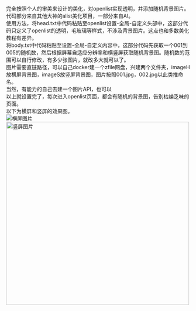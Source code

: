 完全按照个人的审美来设计的美化，对openlist实现透明，并添加随机背景图片。<br>
代码部分来自其他大神的alist美化项目，一部分来自AI。<br>
使用方法，将head.txt中代码粘贴至openlist设置-全局-自定义头部中，这部分代码只定义了openlist的透明，毛玻璃等样式，不涉及背景图片。这点也和多数美化教程有差异。<br>
将body.txt中代码粘贴至设置-全局-自定义内容中，这部分代码先获取一个001到005的随机数，然后根据屏幕自适应分辨率和横竖屏获取随机背景图。随机数的范围可以自行修改，有多少张图片，就改多大就可以了。<br>
图片需要直链路径，可以自己docker建一个zfile网盘，兴建两个文件夹，imageH放横屏背景图，imageS放竖屏背景图，图片按照001.jpg，002.jpg以此类推命名。<br>
当然，有能力的自己去建一个图片API，也可以<br>
以上就设置完了，每次进入openlist页面，都会有随机的背景图，告别枯燥乏味的页面。<br>
以下为横屏和竖屏的效果图。<br>
<img src="https://fs-im-kefu.7moor-fs1.com/ly/4d2c3f00-7d4c-11e5-af15-41bf63ae4ea0/1750821835707/横屏.png" alt="横屏图片"><br>
<img src="https://fs-im-kefu.7moor-fs1.com/ly/4d2c3f00-7d4c-11e5-af15-41bf63ae4ea0/1750821843380/竖屏.jpg" alt="竖屏图片" width="500">
